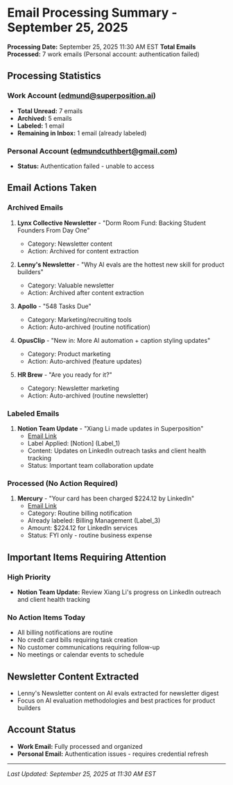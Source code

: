 # Email Processing Summary - September 25, 2025

**Processing Date:** September 25, 2025 11:30 AM EST
**Total Emails Processed:** 7 work emails (Personal account: authentication failed)

## Processing Statistics

### Work Account (edmund@superposition.ai)
- **Total Unread:** 7 emails
- **Archived:** 5 emails
- **Labeled:** 1 email
- **Remaining in Inbox:** 1 email (already labeled)

### Personal Account (edmundcuthbert@gmail.com)
- **Status:** Authentication failed - unable to access

## Email Actions Taken

### Archived Emails
1. **Lynx Collective Newsletter** - "Dorm Room Fund: Backing Student Founders From Day One"
   - Category: Newsletter content
   - Action: Archived for content extraction

2. **Lenny's Newsletter** - "Why AI evals are the hottest new skill for product builders"
   - Category: Valuable newsletter
   - Action: Archived after content extraction

3. **Apollo** - "548 Tasks Due"
   - Category: Marketing/recruiting tools
   - Action: Auto-archived (routine notification)

4. **OpusClip** - "New in: More AI automation + caption styling updates"
   - Category: Product marketing
   - Action: Auto-archived (feature updates)

5. **HR Brew** - "Are you ready for it?"
   - Category: Newsletter marketing
   - Action: Auto-archived (routine newsletter)

### Labeled Emails
1. **Notion Team Update** - "Xiang Li made updates in Superposition"
   - [Email Link](https://mail.google.com/mail/u/0/#inbox/19980756cdbe6eac)
   - Label Applied: [Notion] (Label_1)
   - Content: Updates on LinkedIn outreach tasks and client health tracking
   - Status: Important team collaboration update

### Processed (No Action Required)
1. **Mercury** - "Your card has been charged $224.12 by LinkedIn"
   - [Email Link](https://mail.google.com/mail/u/0/#inbox/1998084fd920e2f7)
   - Category: Routine billing notification
   - Already labeled: Billing Management (Label_3)
   - Amount: $224.12 for LinkedIn services
   - Status: FYI only - routine business expense

## Important Items Requiring Attention

### High Priority
- **Notion Team Update:** Review Xiang Li's progress on LinkedIn outreach and client health tracking

### No Action Items Today
- All billing notifications are routine
- No credit card bills requiring task creation
- No customer communications requiring follow-up
- No meetings or calendar events to schedule

## Newsletter Content Extracted
- Lenny's Newsletter content on AI evals extracted for newsletter digest
- Focus on AI evaluation methodologies and best practices for product builders

## Account Status
- **Work Email:** Fully processed and organized
- **Personal Email:** Authentication issues - requires credential refresh

---
*Last Updated: September 25, 2025 at 11:30 AM EST*